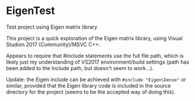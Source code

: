 # EigenTest
Test project using Eigen matrix library

This project is a quick exploration of the Eigen matrix library, using Visual Studion 2017 (Community)/MSVC C++.

Appears to require that #include statements use the full file path, which is likely just my understanding of 
VS2017 environment/build settings (path has been added to the Include path, but doesn't seem to work...).

Update: the Eigen include can be achieved with `#include "Eigen\Dense"` or similar, provided that the Eigen
library code is included in the source directory for the project (seems to be the accepted way of doing this).
